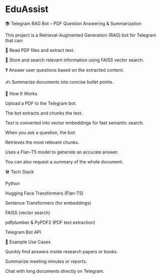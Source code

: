 # EduAssist
📚 Telegram RAG Bot – PDF Question Answering & Summarization

This project is a Retrieval-Augmented Generation (RAG) bot for Telegram that can:

📄 Read PDF files and extract text.

🧠 Store and search relevant information using FAISS vector search.

❓ Answer user questions based on the extracted content.

✍️ Summarize documents into concise bullet points.

🚀 How It Works

Upload a PDF to the Telegram bot.

The bot extracts and chunks the text.

Text is converted into vector embeddings for fast semantic search.

When you ask a question, the bot:

Retrieves the most relevant chunks.

Uses a Flan-T5 model to generate an accurate answer.

You can also request a summary of the whole document.

🛠 Tech Stack

Python

Hugging Face Transformers (Flan-T5)

Sentence Transformers (for embeddings)

FAISS (vector search)

pdfplumber & PyPDF2 (PDF text extraction)

Telegram Bot API

📌 Example Use Cases

Quickly find answers inside research papers or books.

Summarize meeting minutes or reports.

Chat with long documents directly on Telegram.
